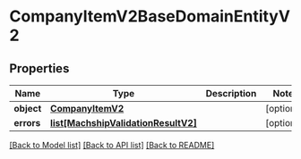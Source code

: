 # CompanyItemV2BaseDomainEntityV2

## Properties
Name | Type | Description | Notes
------------ | ------------- | ------------- | -------------
**object** | [**CompanyItemV2**](CompanyItemV2.md) |  | [optional] 
**errors** | [**list[MachshipValidationResultV2]**](MachshipValidationResultV2.md) |  | [optional] 

[[Back to Model list]](../README.md#documentation-for-models) [[Back to API list]](../README.md#documentation-for-api-endpoints) [[Back to README]](../README.md)

